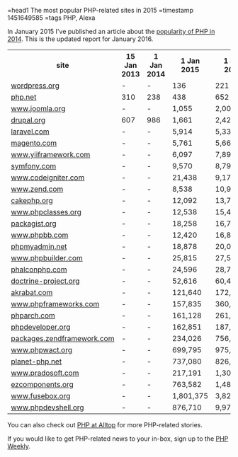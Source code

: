 =head1 The most popular PHP-related sites in 2015
=timestamp 1451649585
=tags PHP, Alexa



In January 2015 I've published an article about the <a href="/the-popularity-of-php-in-2014.html">popularity of PHP in 2014</a>.
This is the updated report for January 2016.




<table class="popularity">
<tr><th>site</th>                                                                                         <th>15 Jan 2013</th><th>1 Jan 2014</th><th>1 Jan 2015</th>  <th>1 Jan 2016</th></tr>
<tr><td><a href="https://wordpress.org/" rel="nofollow">wordpress.org</a></td>                            <td>-</td>          <td>-</td>         <td>      136</td>   <td>      221</td></tr>
<tr><td><a href="http://php.net/" rel="nofollow">php.net</a></td>                                         <td>310</td>        <td>238</td>       <td>      438</td>   <td>      652</td></tr>
<tr><td><a href="http://www.joomla.org/" rel="nofollow">www.joomla.org</a></td>                           <td>-</td>          <td>-</td>         <td>    1,055</td>   <td>    2,002</td></tr>
<tr><td><a href="http://drupal.org/" rel="nofollow">drupal.org</a></td>                                   <td>607</td>        <td>986</td>       <td>    1,661</td>   <td>    2,423</td></tr>
<tr><td><a href="http://laravel.com/" rel="nofollow">laravel.com</a></td>                                 <td>-</td>          <td>-</td>         <td>    5,914</td>   <td>    5,334</td></tr>
<tr><td><a href="http://magento.com/" rel="nofollow">magento.com</a></td>                                 <td>-</td>          <td>-</td>         <td>    5,761</td>   <td>    5,669</td></tr>
<tr><td><a href="http://www.yiiframework.com/" rel="nofollow">www.yiiframework.com</a></td>               <td>-</td>          <td>-</td>         <td>    6,097</td>   <td>    7,890</td></tr>
<tr><td><a href="http://symfony.com/" rel="nofollow">symfony.com</a></td>                                 <td>-</td>          <td>-</td>         <td>    9,570</td>   <td>    8,798</td></tr>
<tr><td><a href="http://www.codeigniter.com/" rel="nofollow">www.codeigniter.com</a></td>                 <td>-</td>          <td>-</td>         <td>   21,438</td>   <td>    9,171</td></tr>
<tr><td><a href="http://www.zend.com/" rel="nofollow">www.zend.com</a></td>                               <td>-</td>          <td>-</td>         <td>    8,538</td>   <td>   10,957</td></tr>
<tr><td><a href="http://cakephp.org/" rel="nofollow">cakephp.org</a></td>                                 <td>-</td>          <td>-</td>         <td>   12,092</td>   <td>   13,741</td></tr>
<tr><td><a href="http://www.phpclasses.org/" rel="nofollow">www.phpclasses.org</a></td>                   <td>-</td>          <td>-</td>         <td>   12,538</td>   <td>   15,472</td></tr>
<tr><td><a href="http://packagist.org/" rel="nofollow">packagist.org</a></td>                             <td>-</td>          <td>-</td>         <td>   18,258</td>   <td>   16,754</td></tr>
<tr><td><a href="https://www.phpbb.com/" rel="nofollow">www.phpbb.com</a></td>                            <td>-</td>          <td>-</td>         <td>   12,420</td>   <td>   16,851</td></tr>
<tr><td><a href="http://phpmyadmin.net/" rel="nofollow">phpmyadmin.net</a></td>                           <td>-</td>          <td>-</td>         <td>   18,878</td>   <td>   20,097</td></tr>
<tr><td><a href="http://www.phpbuilder.com/" rel="nofollow">www.phpbuilder.com</a></td>                   <td>-</td>          <td>-</td>         <td>   25,815</td>   <td>   27,565</td></tr>
<tr><td><a href="http://phalconphp.com/" rel="nofollow">phalconphp.com</a></td>                           <td>-</td>          <td>-</td>         <td>   24,596</td>   <td>   28,736</td></tr>
<tr><td><a href="http://doctrine-project.org/" rel="nofollow">doctrine-project.org</a></td>               <td>-</td>          <td>-</td>         <td>   52,616</td>   <td>   60,491</td></tr>
<tr><td><a href="http://akrabat.com/" rel="nofollow">akrabat.com</a></td>                                 <td>-</td>          <td>-</td>         <td>  121,640</td>   <td>  172,692</td></tr>
<tr><td><a href="http://www.phpframeworks.com/" rel="nofollow">www.phpframeworks.com</a></td>             <td>-</td>          <td>-</td>         <td>  157,835</td>   <td>  360,429</td></tr>
<tr><td><a href="http://phparch.com/" rel="nofollow">phparch.com</a></td>                                 <td>-</td>          <td>-</td>         <td>  161,128</td>   <td>  261,149</td></tr>
<tr><td><a href="http://phpdeveloper.org/" rel="nofollow">phpdeveloper.org</a></td>                       <td>-</td>          <td>-</td>         <td>  162,851</td>   <td>  187,944</td></tr>
<tr><td><a href="https://packages.zendframework.com/" rel="nofollow">packages.zendframework.com</a></td>  <td>-</td>          <td>-</td>         <td>  234,026</td>   <td>  756,982</td></tr>
<tr><td><a href="http://www.phpwact.org/" rel="nofollow">www.phpwact.org</a></td>                         <td>-</td>          <td>-</td>         <td>  699,795</td>   <td>  975,748</td></tr>
<tr><td><a href="http://planet-php.net/" rel="nofollow">planet-php.net</a></td>                           <td>-</td>          <td>-</td>         <td>  737,080</td>   <td>  826,960</td></tr>
<tr><td><a href="http://www.pradosoft.com/" rel="nofollow">www.pradosoft.com</a></td>                     <td>-</td>          <td>-</td>         <td>  217,191</td>   <td>1,308,854</td></tr>
<tr><td><a href="http://ezcomponents.org/" rel="nofollow">ezcomponents.org</a></td>                       <td>-</td>          <td>-</td>         <td>  763,582</td>   <td>1,486,687</td></tr>
<tr><td><a href="http://www.fusebox.org/" rel="nofollow">www.fusebox.org</a></td>                         <td>-</td>          <td>-</td>         <td>1,801,375</td>   <td>3,820,796</td></tr>
<tr><td><a href="http://www.phpdevshell.org/" rel="nofollow">www.phpdevshell.org</a></td>                 <td>-</td>          <td>-</td>         <td>  876,710</td>   <td>9,971,288</td></tr>
</table>

<!--
<tr><td><a href="" rel="nofollow"></a></td><td>-</td><td>-</td><td></td></tr>
-->

You can also check out <a href="http://php.alltop.com/">PHP at Alltop</a> for more PHP-related stories.

If you would like to get PHP-related news to your in-box, sign up to the <a href="http://www.phpweekly.com/">PHP Weekly</a>.

